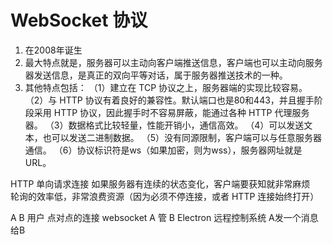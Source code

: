 # WebSocket 协议

1. 在2008年诞生
2. 最大特点就是，服务器可以主动向客户端推送信息，客户端也可以主动向服务器发送信息，是真正的双向平等对话，属于服务器推送技术的一种。
3. 其他特点包括：
    （1）建立在 TCP 协议之上，服务器端的实现比较容易。
    （2）与 HTTP 协议有着良好的兼容性。默认端口也是80和443，并且握手阶段采用 HTTP 协议，因此握手时不容易屏蔽，能通过各种 HTTP 代理服务器。
    （3）数据格式比较轻量，性能开销小，通信高效。
    （4）可以发送文本，也可以发送二进制数据。
    （5）没有同源限制，客户端可以与任意服务器通信。
    （6）协议标识符是ws（如果加密，则为wss），服务器网址就是 URL。

HTTP 单向请求连接  如果服务器有连续的状态变化，客户端要获知就非常麻烦   
轮询的效率低，非常浪费资源（因为必须不停连接，或者 HTTP 连接始终打开）

A  B  用户   点对点的连接  websocket
A 管 B
Electron  远程控制系统
A发一个消息给B